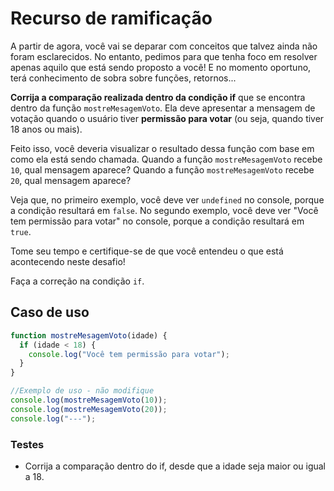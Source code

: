 # Recurso de ramificação

A partir de agora, você vai se deparar com conceitos que talvez ainda não foram esclarecidos. No entanto, pedimos para que tenha foco em resolver apenas aquilo que está sendo proposto a você! E no momento oportuno, terá conhecimento de sobra sobre funções, retornos...

**Corrija a comparação realizada dentro da condição if** que se encontra dentro da função `mostreMesagemVoto`. Ela deve apresentar a mensagem de votação quando o usuário tiver **permissão para votar** (ou seja, quando tiver 18 anos ou mais).

Feito isso, você deveria visualizar o resultado dessa função com base em como ela está sendo chamada. Quando a função `mostreMesagemVoto` recebe `10`, qual mensagem aparece? Quando a função `mostreMesagemVoto` recebe `20`, qual mensagem aparece?

Veja que, no primeiro exemplo, você deve ver `undefined` no console, porque a condição resultará em `false`. No segundo exemplo, você deve ver "Você tem permissão para votar" no console, porque a condição resultará em `true`.

Tome seu tempo e certifique-se de que você entendeu o que está acontecendo neste desafio!

Faça a correção na condição `if`.

## Caso de uso

```js
function mostreMesagemVoto(idade) {
  if (idade < 18) {
    console.log("Você tem permissão para votar");
  }
}

//Exemplo de uso - não modifique
console.log(mostreMesagemVoto(10));
console.log(mostreMesagemVoto(20));
console.log("---");
```

### Testes

- Corrija a comparação dentro do if, desde que a idade seja maior ou igual a 18.
